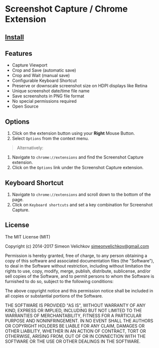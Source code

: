 
# Screenshot Capture / Chrome Extension


## [Install][1]


## Features

- Capture Viewport
- Crop and Save (automatic save)
- Crop and Wait (manual save)
- Configurable Keyboard Shortcut
- Preserve or downscale screenshot size on HDPI displays like Retina
- Unique screenshot date/time file name
- Save screenshots in PNG file format
- No special permissions required
- Open Source


## Options

1. Click on the extension button using your **Right** Mouse Button.
2. Select `Options` from the context menu.

> Alternatively:

1. Navigate to `chrome://extensions` and find the Screenshot Capture extension.
2. Click on the `Options` link under the Screenshot Capture extension.


## Keyboard Shortcut

1. Navigate to `chrome://extensions` and scroll down to the bottom of the page.
2. Click on `Keyboard shortcuts` and set a key combination for Screenshot Capture.


## License

The MIT License (MIT)

Copyright (c) 2014-2017 Simeon Velichkov <simeonvelichkov@gmail.com>

Permission is hereby granted, free of charge, to any person obtaining a copy
of this software and associated documentation files (the "Software"), to deal
in the Software without restriction, including without limitation the rights
to use, copy, modify, merge, publish, distribute, sublicense, and/or sell
copies of the Software, and to permit persons to whom the Software is
furnished to do so, subject to the following conditions:

The above copyright notice and this permission notice shall be included in all
copies or substantial portions of the Software.

THE SOFTWARE IS PROVIDED "AS IS", WITHOUT WARRANTY OF ANY KIND, EXPRESS OR
IMPLIED, INCLUDING BUT NOT LIMITED TO THE WARRANTIES OF MERCHANTABILITY,
FITNESS FOR A PARTICULAR PURPOSE AND NONINFRINGEMENT. IN NO EVENT SHALL THE
AUTHORS OR COPYRIGHT HOLDERS BE LIABLE FOR ANY CLAIM, DAMAGES OR OTHER
LIABILITY, WHETHER IN AN ACTION OF CONTRACT, TORT OR OTHERWISE, ARISING FROM,
OUT OF OR IN CONNECTION WITH THE SOFTWARE OR THE USE OR OTHER DEALINGS IN THE
SOFTWARE.


  [1]: https://chrome.google.com/webstore/detail/screenshot-capture/giabbpobpebjfegnpcclkocepcgockkc
